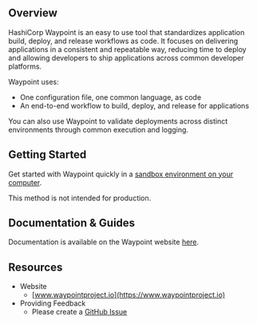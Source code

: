 Overview
-------------------------------
HashiCorp Waypoint is an easy to use tool that standardizes application build, deploy, and release workflows as code. It focuses on delivering applications in a consistent and repeatable way, reducing time to deploy and allowing developers to ship applications across common developer platforms.

Waypoint uses:
* One configuration file, one common language, as code
* An end-to-end workflow to build, deploy, and release for applications

You can also use Waypoint to validate deployments across distinct environments through common execution and logging.

Getting Started
-------------------------------

<!-- Add the getting started Docs link when the file has been committed to the project -->

Get started with Waypoint quickly in a [sandbox environment on your computer](https://github.com/hashicorp/waypoint-examples).

This method is not intended for production.

Documentation & Guides
-------------------------------
Documentation is available on the Waypoint website [here](https://www.waypointproject.io/docs/index.html).

Resources
-------------------------------

* Website
  * [www.waypointproject.io](https://www.waypointproject.io)
* Providing Feedback
  * Please create a [GitHub Issue](https://github.com/hashicorp/waypoint/issues)
<!-- * Contributing to Waypoint and Building Plugins
  * [Waypoint Developer Integration Guide](https://www.waypointproject.io/docs/future-link) -->